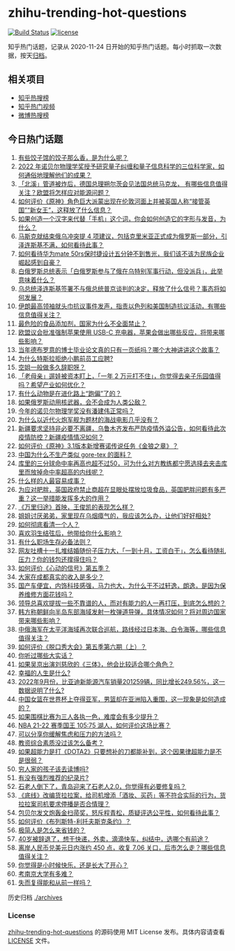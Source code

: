 # zhihu-trending-hot-questions

[![Build Status](https://github.com/justjavac/zhihu-trending-hot-questions/workflows/ci/badge.svg?branch=master)](https://github.com/justjavac/zhihu-trending-hot-questions/actions)
[![license](https://img.shields.io/github/license/justjavac/zhihu-trending-hot-questions)](https://github.com/justjavac/zhihu-trending-hot-questions/blob/master/LICENSE)

知乎热门话题，记录从 2020-11-24 日开始的知乎热门话题。每小时抓取一次数据，按天[归档](./archives)。

## 相关项目

- [知乎热搜榜](https://github.com/justjavac/zhihu-trending-top-search)
- [知乎热门视频](https://github.com/justjavac/zhihu-trending-hot-video)
- [微博热搜榜](https://github.com/justjavac/weibo-trending-hot-search)

## 今日热门话题

<!-- BEGIN -->
<!-- 最后更新时间 Wed Oct 05 2022 05:07:12 GMT+0800 (China Standard Time) -->

1. [有些饺子馆的饺子那么香，是为什么呢？](https://www.zhihu.com/question/411990983)
1. [2022 年诺贝尔物理学奖授予研究量子纠缠和量子信息科学的三位科学家，如何通俗地理解他们的成果？](https://www.zhihu.com/question/557632336)
1. [「北溪」管道被炸后，德国总理朔尔茨会见法国总统马克龙， 有哪些信息值得关注？欧盟将怎样应对能源问题？](https://www.zhihu.com/question/557593606)
1. [如何评价《原神》角色巨大派蒙出现在伦敦河面上并被英国人称“接管英国”“新女王”，这释放了什么信息？](https://www.zhihu.com/question/557608297)
1. [如果创造一个汉字来代替「手机」这个词，你会如何创造它的字形与发音，为什么？](https://www.zhihu.com/question/468295056)
1. [马斯克就结束俄乌冲突提 4 项建议，包括克里米亚正式成为俄罗斯一部分，引泽连斯基不满，如何看待此事？](https://www.zhihu.com/question/557605160)
1. [如何看待华为mate 50rs保时捷设计五分钟不到售光，我们该不该为民族企业崛起感到自豪？](https://www.zhihu.com/question/554646176)
1. [白俄罗斯总统表示「白俄罗斯参与了俄在乌特别军事行动，但没派兵」，此举意味着什么？](https://www.zhihu.com/question/557642616)
1. [乌总统泽连斯基签署不与俄总统普京谈判的决定，释放了什么信号？事态将如何发展？](https://www.zhihu.com/question/557633539)
1. [伊朗最高领袖就头巾抗议事件发声，指责以色列和美国制造抗议活动，有哪些信息值得关注？](https://www.zhihu.com/question/557594577)
1. [最危险的食品添加剂，国家为什么不全面禁止？](https://www.zhihu.com/question/557389498)
1. [欧盟议会批准强制苹果使用 USB-C 充电器，苹果会做出哪些反应，将带来哪些影响？](https://www.zhihu.com/question/557645724)
1. [当年德布罗意的博士毕业论文真的只有一页纸吗？哪个大神讲讲这个故事？](https://www.zhihu.com/question/31371190)
1. [为什么特斯拉拒绝小鹏前员工应聘?](https://www.zhihu.com/question/499046292)
1. [空姐一般做多久辞职呀？](https://www.zhihu.com/question/321008335)
1. [「老母亲」遛娃被资本盯上，「一年 2 万元打不住」，你觉得去亲子乐园值得吗？希望产业如何优化？](https://www.zhihu.com/question/557509873)
1. [有什么动物是在进化路上“跑偏”了的？](https://www.zhihu.com/question/306664461)
1. [如果俄罗斯动用核武器，会不会成为人类公敌？](https://www.zhihu.com/question/557623544)
1. [今年的诺贝尔物理学奖没有潘建伟正常吗？](https://www.zhihu.com/question/557641208)
1. [为什么以近代火炮军舰为题材的海战电影几乎没有？](https://www.zhihu.com/question/555358942)
1. [新疆要求坚持非必要不离疆，乌鲁木齐发布严防疫情外溢公告，如何看待此次疫情防控？新疆疫情情况如何？](https://www.zhihu.com/question/531490454)
1. [如何评价《原神》3.1版本新增赛诺传说任务《金狼之章》？](https://www.zhihu.com/question/555888788)
1. [中国为什么不生产类似 gore-tex 的面料？](https://www.zhihu.com/question/509861898)
1. [库里的三分球命中率再高也超不过50，可为什么对方教练都宁愿选择去夹击库里而放掉命中率超高的内线呢？](https://www.zhihu.com/question/557588956)
1. [什么样的人最容易成事？](https://www.zhihu.com/question/64920076)
1. [为应对肥胖，英国政府禁止商超在显眼处摆放垃圾食品，英国肥胖问题有多严重？这一举措能发挥多大的作用？](https://www.zhihu.com/question/557600836)
1. [《万里归途》首映，王俊凯的表现怎么样？](https://www.zhihu.com/question/555837161)
1. [姐姐讨厌弟弟，家里现在乌烟瘴气的，我应该怎么办，让他们好好相处?](https://www.zhihu.com/question/549779804)
1. [如何彻底看清一个人？](https://www.zhihu.com/question/549408495)
1. [喜欢羽生结弦后，他带给你什么影响？](https://www.zhihu.com/question/471620148)
1. [有什么职场生存必备法则？](https://www.zhihu.com/question/299475838)
1. [网友吐槽十一扎堆结婚随份子压力大，「一到十月，工资白干」，怎么看待随礼压力？你的钱包还撑得住吗？](https://www.zhihu.com/question/557604078)
1. [如何评价《心动的信号》第五季？](https://www.zhihu.com/question/550837046)
1. [大家在成都真实的收入是多少？](https://www.zhihu.com/question/536819889)
1. [国产车便宜，内饰科技感强，马力也大，为什么干不过轩逸，朗逸，是因为保养维修方面花钱吗？](https://www.zhihu.com/question/518847296)
1. [领导总喜欢提拔一些不靠谱的人，而对有能力的人一再打压，到底怎么想的？](https://www.zhihu.com/question/423874662)
1. [韩方称朝鲜向半岛东部海域发射一枚弹道导弹，具体情况如何？将对周边国家带来哪些影响？](https://www.zhihu.com/question/557590843)
1. [中俄海军在太平洋海域再次联合巡航，路线经过日本海、白令海等，哪些信息值得关注？](https://www.zhihu.com/question/557626844)
1. [如何评价《脱口秀大会》第五季第六期（上）？](https://www.zhihu.com/question/557647972)
1. [你听过哪些大实话？](https://www.zhihu.com/question/22319143)
1. [如果吴京出演刘慈欣的《三体》，他会比较适合哪个角色？](https://www.zhihu.com/question/342434445)
1. [幸福的人生是什么?](https://www.zhihu.com/question/557563216)
1. [2022年9月份，比亚迪新能源汽车销量201259辆，同比增长249.56%，这一数据说明了什么?](https://www.zhihu.com/question/557539200)
1. [中国女篮在世界杯上夺得亚军，男篮却在亚洲陷入重围，这一现象是如何造成的？](https://www.zhihu.com/question/557255026)
1. [如果围棋比赛为三人各执一色，难度会有多少提升？](https://www.zhihu.com/question/461125840)
1. [NBA 21-22 赛季国王 105:75 湖人，如何评价这场比赛？](https://www.zhihu.com/question/557594899)
1. [可以分享你缓解焦虑和压力的方法吗？](https://www.zhihu.com/question/557614868)
1. [教资综合素质没过该怎么备考？](https://www.zhihu.com/question/528030007)
1. [如果超能力是打《DOTA2》只要想补的刀都能补到，这个因果律超能力是不是很弱？](https://www.zhihu.com/question/528298317)
1. [穷人家的孩子该去读博吗?](https://www.zhihu.com/question/555298934)
1. [有没有强烈推荐的纪录片?](https://www.zhihu.com/question/547633323)
1. [石老人倒下了，青岛迎来了石老人2.0，你觉得有必要修复吗？](https://www.zhihu.com/question/557455824)
1. [《底线》改编货拉拉案，给司机增添「酒妆、买药」等不符合实际的行为，货拉拉案司机要求停播是否合情理？](https://www.zhihu.com/question/556937582)
1. [包贝尔发文炮轰金扫帚奖，怒斥程青松，质疑评选公平性，如何看待此事？](https://www.zhihu.com/question/557586614)
1. [如何评价《布列斯特-利托夫斯克条约》？](https://www.zhihu.com/question/496681124)
1. [极简人是怎么来省钱的？](https://www.zhihu.com/question/437238641)
1. [40岁被辞退了，想干快递，外卖，滴滴快车，纠结中，选哪个有前途？](https://www.zhihu.com/question/540554571)
1. [离岸人民币兑美元日内涨约 450 点，收复 7.06 关口，后市怎么走？哪些信息值得关注？](https://www.zhihu.com/question/557616692)
1. [你觉得是小时候快乐，还是长大了开心？](https://www.zhihu.com/question/555974791)
1. [考南京大学有多难？](https://www.zhihu.com/question/411850080)
1. [失而复得能和从前一样吗？](https://www.zhihu.com/question/343284807)

<!-- END -->

历史归档 [./archives](./archives)

### License

[zhihu-trending-hot-questions](https://github.com/justjavac/zhihu-trending-hot-questions)
的源码使用 MIT License 发布。具体内容请查看 [LICENSE](./LICENSE) 文件。
